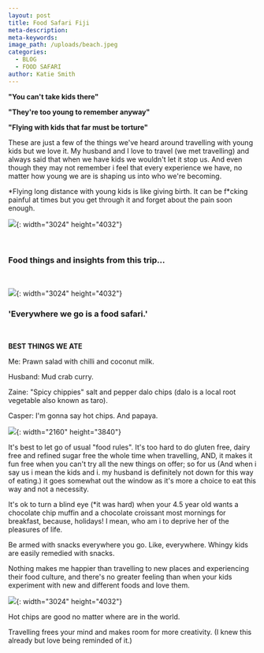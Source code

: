 ```yaml
---
layout: post
title: Food Safari Fiji
meta-description:
meta-keywords:
image_path: /uploads/beach.jpeg
categories:
  - BLOG
  - FOOD SAFARI
author: Katie Smith
---
```


**"You can't take kids there"**

**"They're too young to remember anyway"**

**"Flying with kids that far must be torture"**

These are just a few of the things we've heard around travelling with young kids but we love it. My husband and I love to travel (we met travelling) and always said that when we have kids we wouldn't let it stop us. And even though they may not remember i feel that every experience we have, no matter how young we are is shaping us into who we're becoming.

\*Flying long distance with young kids is like giving birth. It can be f\*cking painful at times but you get through it and forget about the pain soon enough.

![](/uploads/airport.jpeg){: width="3024" height="4032"}

&nbsp;

### **Food things and insights from this trip…**

&nbsp;

![](/uploads/image-6.jpeg){: width="3024" height="4032"}

### 'Everywhere we go is a food safari.'

&nbsp;

**BEST THINGS WE ATE**

Me: Prawn salad with chilli and coconut milk.

Husband: Mud crab curry.

Zaine: "Spicy chippies" salt and pepper dalo chips (dalo is a local root vegetable also known as taro).

Casper: I'm gonna say hot chips. And papaya.

![](/uploads/image-2.jpeg){: width="2160" height="3840"}

It's best to let go of usual "food rules". It's too hard to do gluten free, dairy free and refined sugar free the whole time when travelling, AND, it makes it fun free when you can't try all the new things on offer; so for us (And when i say us i mean the kids and i. my husband is definitely not down for this way of eating.) it goes somewhat out the window as it's more a choice to eat this way and not a necessity.

It's ok to turn a blind eye (\*it was hard) when your 4.5 year old wants a chocolate chip muffin and a chocolate croissant most mornings for breakfast, because, holidays\! I mean, who am i to deprive her of the pleasures of life.

Be armed with snacks everywhere you go. Like, everywhere. Whingy kids are easily remedied with snacks.

Nothing makes me happier than travelling to new places and experiencing their food culture, and there's no greater feeling than when your kids experiment with new and different foods and love them.

![](/uploads/dalo.jpeg){: width="3024" height="4032"}

Hot chips are good no matter where are in the world.

Travelling frees your mind and makes room for more creativity. (I knew this already but love being reminded of it.)

&nbsp;

&nbsp;

&nbsp;

&nbsp;

&nbsp;

&nbsp;

&nbsp;

&nbsp;

&nbsp;

&nbsp;

&nbsp;

&nbsp;

&nbsp;